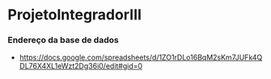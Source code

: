 # ProjetoIntegradorIII

### Endereço da base de dados
- https://docs.google.com/spreadsheets/d/1ZO1rDLo16BqM2sKm7JUFk4QDL76X4XL1eWzt2Dg36i0/edit#gid=0
